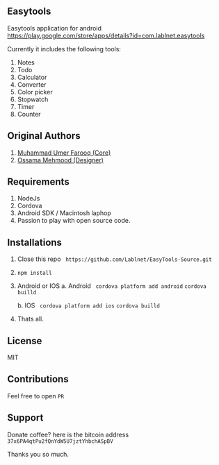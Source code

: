 ## Easytools
Easytools application for android https://play.google.com/store/apps/details?id=com.lablnet.easytools

Currently it includes the following tools:  
1. Notes  
2. Todo  
3. Calculator  
4. Converter  
5. Color picker  
6. Stopwatch  
7. Timer  
8. Counter

## Original Authors
1. [Muhammad Umer Farooq (Core)](https://github.com/Lablnet)
2. [Ossama Mehmood (Designer)](https://github.com/ossamamehmood)

## Requirements
1. NodeJs
2. Cordova
3. Android SDK / Macintosh laphop
4. Passion to play with open source code.

## Installations
1. Close this repo
	``` https://github.com/Lablnet/EasyTools-Source.git```
2. ```npm install```
3. Android or IOS
	a. Android
			``` cordova platform add android```
			```cordova builld```

	b. IOS
			``` cordova platform add ios```
			```cordova builld```
	
4. Thats all.

## License
MIT

## Contributions
Feel free to open `PR`

## Support
Donate coffee?
here is the bitcoin address
	```37x6PA4qtPu2fQnYdW5U7jztYhbchASpBV```

Thanks you so much.
